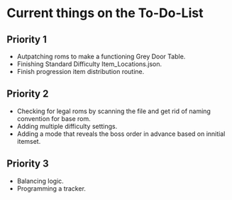# Current things on the To-Do-List

## Priority 1
- Autpatching roms to make a functioning Grey Door Table.
- Finishing Standard Difficulty Item_Locations.json.
- Finish progression item distribution routine.

## Priority 2
- Checking for legal roms by scanning the file and get rid of naming convention for base rom.
- Adding multiple difficulty settings.
- Adding a mode that reveals the boss order in advance based on innitial itemset.

## Priority 3
- Balancing logic.
- Programming a tracker.
